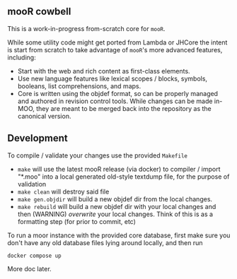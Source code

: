 ## mooR cowbell

This is a work-in-progress from-scratch core for `mooR`.

While some utility code might get ported from Lambda or JHCore the
intent is start from scratch to take advantage of `mooR`'s more advanced features, including:

  * Start with the web and rich content as first-class elements.
  * Use new language features like lexical scopes / blocks, symbols,
    booleans, list comprehensions, and maps.
  * Core is written using the objdef format, so can be properly
    managed and authored in revision control tools. While changes can
    be made in-MOO, they are meant to be merged back into the
    repository as the canonical version.

## Development

To compile / validate your changes use the provided `Makefile`

 * `make` will use the latest mooR release (via docker) to compiler /
   import "*.moo" into a local generated old-style textdump file, for
   the purpose of validation
 * `make clean` will destroy said file
 * `make gen.objdir` will build a new objdef dir from the local changes.
 * `make rebuild` will build a new objdef dir with your local changes
   and then (WARNING) *overwrite* your local changes. Think of this is
   as a formatting step (for prior to commit, etc)
 
To run a moor instance with the provided core database, first make sure you don't have any old database files lying around locally, and then run

`docker compose up`

More doc later.
